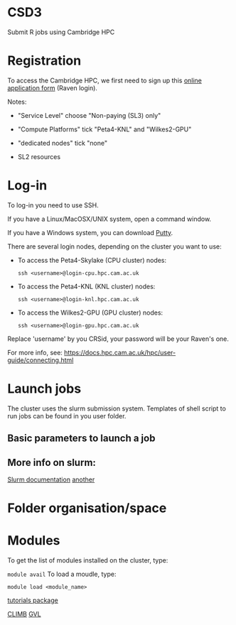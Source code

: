 # CSD3
Submit R jobs using Cambridge HPC

# Registration

To access the Cambridge HPC, we first need to sign up this [online application form](https://www.hpc.cam.ac.uk/applications-access-research-computing-services) (Raven login).

Notes:

- "Service Level" choose "Non-paying (SL3) only"

- "Compute Platforms" tick "Peta4-KNL" and "Wilkes2-GPU"

- "dedicated nodes" tick "none"

- SL2 resources


# Log-in

To log-in you need to use SSH.

If you have a Linux/MacOSX/UNIX system, open a command window.

If you have a Windows system, you can download [Putty](https://www.putty.org/).


There are several login nodes, depending on the cluster you want to use: 

  - To access the Peta4-Skylake (CPU cluster) nodes:
  
    ``` ssh <username>@login-cpu.hpc.cam.ac.uk ```
    
  - To access the Peta4-KNL (KNL cluster) nodes:
  
    ``` ssh <username>@login-knl.hpc.cam.ac.uk ```
    
  - To access the Wilkes2-GPU (GPU cluster) nodes:
  
    ``` ssh <username>@login-gpu.hpc.cam.ac.uk ```

Replace 'username' by you CRSid, your password will be your Raven's one.
  
For more info, see: https://docs.hpc.cam.ac.uk/hpc/user-guide/connecting.html

# Launch jobs

The cluster uses the slurm submission system. Templates of shell script to run jobs can be found in you user folder. 

## Basic parameters to launch a job

## More info on slurm:

[Slurm documentation](https://slurm.schedmd.com/documentation.html)
[another](https://modules.readthedocs.io/en/latest/module.html)

# Folder organisation/space

# Modules

To get the list of modules installed on the cluster, type: 

``` module avail ```
To load a moudle, type: 

``` module load <module_name> ```




[tutorials package](https://education.rstudio.com/blog/2020/09/delivering-learnr-tutorials-in-a-package/)

[CLIMB](https://bryn.climb.ac.uk/user/login/?next=/)
[GVL](https://www.gvl.org.au/about/)
